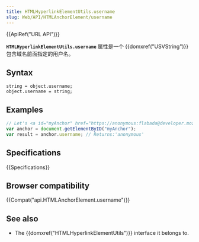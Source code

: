 ```yaml
---
title: HTMLHyperlinkElementUtils.username
slug: Web/API/HTMLAnchorElement/username
---
```

{{ApiRef("URL API")}}

**`HTMLHyperlinkElementUtils.username`** 属性是一个 {{domxref("USVString")}}包含域名前面指定的用户名。

## Syntax

```plain
string = object.username;
object.username = string;
```

## Examples

```js
// Let's <a id="myAnchor" href="https://anonymous:flabada@developer.mozilla.org/zh-CN/docs/HTMLHyperlinkElementUtils.username"> be in the document
var anchor = document.getElementByID("myAnchor");
var result = anchor.username; // Returns:'anonymous'
```

## Specifications

{{Specifications}}

## Browser compatibility

{{Compat("api.HTMLAnchorElement.username")}}

## See also

- The {{domxref("HTMLHyperlinkElementUtils")}} interface it belongs to.
